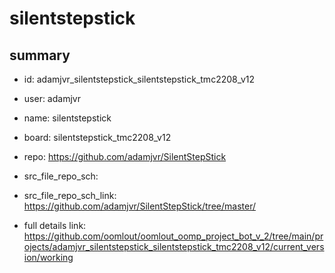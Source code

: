 # silentstepstick
 
## summary 
* id: adamjvr_silentstepstick_silentstepstick_tmc2208_v12
* user: adamjvr
* name: silentstepstick
* board: silentstepstick_tmc2208_v12
* repo: https://github.com/adamjvr/SilentStepStick



* src_file_repo_sch: 
* src_file_repo_sch_link: https://github.com/adamjvr/SilentStepStick/tree/master/
* full details link: https://github.com/oomlout/oomlout_oomp_project_bot_v_2/tree/main/projects/adamjvr_silentstepstick_silentstepstick_tmc2208_v12/current_version/working  







